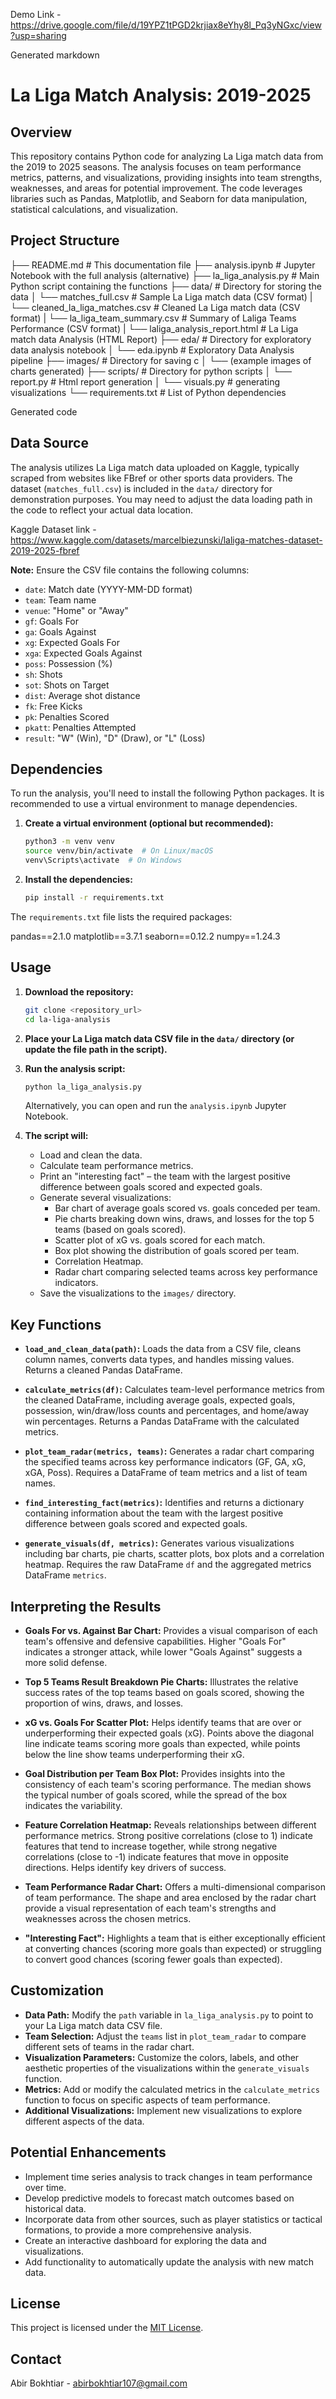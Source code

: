 Demo Link - https://drive.google.com/file/d/19YPZ1tPGD2krjiax8eYhy8l_Pq3yNGxc/view?usp=sharing

Generated markdown
# La Liga Match Analysis: 2019-2025

## Overview

This repository contains Python code for analyzing La Liga match data from the 2019 to 2025 seasons. The analysis focuses on team performance metrics, patterns, and visualizations, providing insights into team strengths, weaknesses, and areas for potential improvement.  The code leverages libraries such as Pandas, Matplotlib, and Seaborn for data manipulation, statistical calculations, and visualization.

## Project Structure


├── README.md # This documentation file
├── analysis.ipynb # Jupyter Notebook with the full analysis (alternative)
├── la_liga_analysis.py # Main Python script containing the functions
├── data/ # Directory for storing the data
│ └── matches_full.csv # Sample La Liga match data (CSV format)
| └── cleaned_la_liga_matches.csv # Cleaned La Liga match data (CSV format)
| └── la_liga_team_summary.csv # Summary of Laliga Teams Performance (CSV format)
| └── laliga_analysis_report.html # La Liga match data Analysis (HTML Report)
├── eda/ # Directory for exploratory data analysis notebook
│ └── eda.ipynb # Exploratory Data Analysis pipeline
├── images/ # Directory for saving c
│ └── (example images of charts generated)
├── scripts/ # Directory for python scripts
│ └── report.py # Html report generation
│ └── visuals.py # generating visualizations
└── requirements.txt # List of Python dependencies

Generated code
## Data Source

The analysis utilizes La Liga match data uploaded on Kaggle, typically scraped from websites like FBref or other sports data providers. The dataset (`matches_full.csv`) is included in the `data/` directory for demonstration purposes.  You may need to adjust the data loading path in the code to reflect your actual data location.

Kaggle Dataset link - https://www.kaggle.com/datasets/marcelbiezunski/laliga-matches-dataset-2019-2025-fbref

**Note:**  Ensure the CSV file contains the following columns:

*   `date`: Match date (YYYY-MM-DD format)
*   `team`: Team name
*   `venue`: "Home" or "Away"
*   `gf`: Goals For
*   `ga`: Goals Against
*   `xg`: Expected Goals For
*   `xga`: Expected Goals Against
*   `poss`: Possession (%)
*   `sh`: Shots
*   `sot`: Shots on Target
*   `dist`: Average shot distance
*   `fk`: Free Kicks
*   `pk`: Penalties Scored
*   `pkatt`: Penalties Attempted
*   `result`: "W" (Win), "D" (Draw), or "L" (Loss)

## Dependencies

To run the analysis, you'll need to install the following Python packages. It is recommended to use a virtual environment to manage dependencies.

1.  **Create a virtual environment (optional but recommended):**

    ```bash
    python3 -m venv venv
    source venv/bin/activate  # On Linux/macOS
    venv\Scripts\activate  # On Windows
    ```

2.  **Install the dependencies:**

    ```bash
    pip install -r requirements.txt
    ```

The `requirements.txt` file lists the required packages:

pandas==2.1.0
matplotlib==3.7.1
seaborn==0.12.2
numpy==1.24.3

## Usage

1.  **Download the repository:**

    ```bash
    git clone <repository_url>
    cd la-liga-analysis
    ```

2.  **Place your La Liga match data CSV file in the `data/` directory (or update the file path in the script).**

3.  **Run the analysis script:**

    ```bash
    python la_liga_analysis.py
    ```

    Alternatively, you can open and run the `analysis.ipynb` Jupyter Notebook.

4.  **The script will:**

    *   Load and clean the data.
    *   Calculate team performance metrics.
    *   Print an "interesting fact" – the team with the largest positive difference between goals scored and expected goals.
    *   Generate several visualizations:
        *   Bar chart of average goals scored vs. goals conceded per team.
        *   Pie charts breaking down wins, draws, and losses for the top 5 teams (based on goals scored).
        *   Scatter plot of xG vs. goals scored for each match.
        *   Box plot showing the distribution of goals scored per team.
        *   Correlation Heatmap.
        *   Radar chart comparing selected teams across key performance indicators.
    *   Save the visualizations to the `images/` directory.

## Key Functions

*   **`load_and_clean_data(path)`:**  Loads the data from a CSV file, cleans column names, converts data types, and handles missing values.  Returns a cleaned Pandas DataFrame.

*   **`calculate_metrics(df)`:**  Calculates team-level performance metrics from the cleaned DataFrame, including average goals, expected goals, possession, win/draw/loss counts and percentages, and home/away win percentages.  Returns a Pandas DataFrame with the calculated metrics.

*   **`plot_team_radar(metrics, teams)`:** Generates a radar chart comparing the specified teams across key performance indicators (GF, GA, xG, xGA, Poss).  Requires a DataFrame of team metrics and a list of team names.

*   **`find_interesting_fact(metrics)`:**  Identifies and returns a dictionary containing information about the team with the largest positive difference between goals scored and expected goals.

*   **`generate_visuals(df, metrics)`:** Generates various visualizations including bar charts, pie charts, scatter plots, box plots and a correlation heatmap. Requires the raw DataFrame `df` and the aggregated metrics DataFrame `metrics`.

## Interpreting the Results

*   **Goals For vs. Against Bar Chart:** Provides a visual comparison of each team's offensive and defensive capabilities.  Higher "Goals For" indicates a stronger attack, while lower "Goals Against" suggests a more solid defense.

*   **Top 5 Teams Result Breakdown Pie Charts:**  Illustrates the relative success rates of the top teams based on goals scored, showing the proportion of wins, draws, and losses.

*   **xG vs. Goals For Scatter Plot:**  Helps identify teams that are over or underperforming their expected goals (xG).  Points above the diagonal line indicate teams scoring more goals than expected, while points below the line show teams underperforming their xG.

*   **Goal Distribution per Team Box Plot:**  Provides insights into the consistency of each team's scoring performance.  The median shows the typical number of goals scored, while the spread of the box indicates the variability.

*   **Feature Correlation Heatmap:** Reveals relationships between different performance metrics. Strong positive correlations (close to 1) indicate features that tend to increase together, while strong negative correlations (close to -1) indicate features that move in opposite directions.  Helps identify key drivers of success.

*   **Team Performance Radar Chart:**  Offers a multi-dimensional comparison of team performance. The shape and area enclosed by the radar chart provide a visual representation of each team's strengths and weaknesses across the chosen metrics.

*   **"Interesting Fact":**  Highlights a team that is either exceptionally efficient at converting chances (scoring more goals than expected) or struggling to convert good chances (scoring fewer goals than expected).

## Customization

*   **Data Path:** Modify the `path` variable in `la_liga_analysis.py` to point to your La Liga match data CSV file.
*   **Team Selection:** Adjust the `teams` list in `plot_team_radar` to compare different sets of teams in the radar chart.
*   **Visualization Parameters:** Customize the colors, labels, and other aesthetic properties of the visualizations within the `generate_visuals` function.
*   **Metrics:** Add or modify the calculated metrics in the `calculate_metrics` function to focus on specific aspects of team performance.
*   **Additional Visualizations:** Implement new visualizations to explore different aspects of the data.

## Potential Enhancements

*   Implement time series analysis to track changes in team performance over time.
*   Develop predictive models to forecast match outcomes based on historical data.
*   Incorporate data from other sources, such as player statistics or tactical formations, to provide a more comprehensive analysis.
*   Create an interactive dashboard for exploring the data and visualizations.
*   Add functionality to automatically update the analysis with new match data.

## License

This project is licensed under the [MIT License](LICENSE).

## Contact

Abir Bokhtiar - abirbokhtiar107@gmail.com
